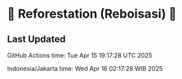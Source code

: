 
# 🌳 Reforestation (Reboisasi) 🌲

## Last Updated

GitHub Actions time: Tue Apr 15 19:17:28 UTC 2025

Indonesia/Jakarta time: Wed Apr 16 02:17:28 WIB 2025
